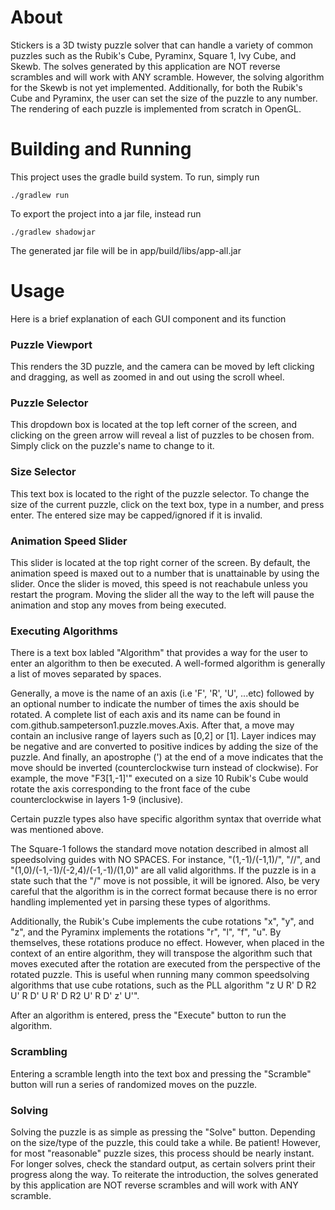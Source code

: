 # About

Stickers is a 3D twisty puzzle solver that can handle a variety of common puzzles such as the Rubik's Cube, Pyraminx, Square 1, Ivy Cube, and Skewb. The solves generated by this application are NOT reverse scrambles and will work with ANY scramble.
However, the solving algorithm for the Skewb is not yet implemented. Additionally, for both the Rubik's Cube and Pyraminx, the user can set the size of the puzzle to any number. 
The rendering of each puzzle is implemented from scratch in OpenGL.

# Building and Running

This project uses the gradle build system. To run, simply run 
```console 
./gradlew run
```

To export the project into a jar file, instead run
```console
./gradlew shadowjar
```
The generated jar file will be in app/build/libs/app-all.jar

# Usage

Here is a brief explanation of each GUI component and its function

### Puzzle Viewport

This renders the 3D puzzle, and the camera can be moved by left clicking and dragging, as well as zoomed in and out using the scroll wheel.

### Puzzle Selector

This dropdown box is located at the top left corner of the screen, and clicking on the green arrow will reveal a list of puzzles to be chosen from.
Simply click on the puzzle's name to change to it.

### Size Selector

This text box is located to the right of the puzzle selector. To change the size of the current puzzle, click on the text box, type in a number, and press enter. The entered size may be capped/ignored if it is invalid.

### Animation Speed Slider

This slider is located at the top right corner of the screen. By default, the animation speed is maxed out to a number that is unattainable by using the slider. Once the slider is moved, this speed is not reachabule unless you restart the program.
Moving the slider all the way to the left will pause the animation and stop any moves from being executed.

### Executing Algorithms

There is a text box labled "Algorithm" that provides a way for the user to enter an algorithm to then be executed. A well-formed algorithm is generally a list of moves separated by spaces.

Generally, a move is the name of an axis (i.e 'F', 'R', 'U', ...etc) followed by an optional number to indicate the number of times the axis should be rotated.
A complete list of each axis and its name can be found in com.github.sampeterson1.puzzle.moves.Axis. After that, a move may contain an inclusive range of layers such as [0,2] or [1]. 
Layer indices may be negative and are converted to positive indices by adding the size of the puzzle. And finally,
an apostrophe (') at the end of a move indicates that the move should be inverted (counterclockwise turn instead of clockwise). 
For example, the move "F3[1,-1]'" executed on a size 10 Rubik's Cube would rotate the axis corresponding to the front face of the cube counterclockwise in layers 1-9 (inclusive).

Certain puzzle types also have specific algorithm syntax that override what was mentioned above.

The Square-1 follows the standard move notation described in almost all speedsolving guides with NO SPACES.
For instance, "(1,-1)/(-1,1)/", "//", and "(1,0)/(-1,-1)/(-2,4)/(-1,-1)/(1,0)" are all valid algorithms. If the puzzle is in a state such that the "/" move is not possible, it will be ignored.
Also, be very careful that the algorithm is in the correct format because there is no error handling implemented yet in parsing these types of algorithms.

Additionally, the Rubik's Cube implements the cube rotations "x", "y", and "z", and the Pyraminx implements the rotations "r", "l", "f", "u".
By themselves, these rotations produce no effect. However, when placed in the context of an entire algorithm, they will transpose the algorithm such that moves executed after the rotation
are executed from the perspective of the rotated puzzle. This is useful when running many common speedsolving algorithms that use cube rotations, such as the PLL algorithm "z U R' D R2 U' R D' U R' D R2 U' R D' z' U'".

After an algorithm is entered, press the "Execute" button to run the algorithm.

### Scrambling

Entering a scramble length into the text box and pressing the "Scramble" button will run a series of randomized moves on the puzzle.

### Solving

Solving the puzzle is as simple as pressing the "Solve" button. Depending on the size/type of the puzzle, this could take a while. Be patient! However, for most "reasonable" puzzle sizes, this process should be nearly instant.
For longer solves, check the standard output, as certain solvers print their progress along the way. To reiterate the introduction, the solves generated by this application are NOT reverse scrambles and will work with ANY scramble.
